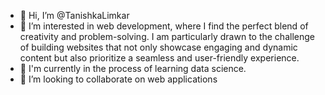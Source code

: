 - 👋 Hi, I’m @TanishkaLimkar
- 👀 I’m interested in web development, where I find the perfect blend of creativity and problem-solving. I am particularly drawn to the challenge of building websites that not only showcase engaging and dynamic content but also prioritize a seamless and user-friendly experience.
- 🌱 I'm currently in the process of learning data science.
- 💞️ I’m looking to collaborate on web applications


<!---
TanishkaLimkar/TanishkaLimkar is a ✨ special ✨ repository because its `README.md` (this file) appears on your GitHub profile.
You can click the Preview link to take a look at your changes.
--->
